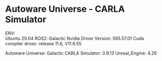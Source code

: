 # Autoware Universe - CARLA Simulator

ENV:\
  Ubuntu 20.04
  ROS2: Galactic
  Nvidia Driver Version: 565.57.01 
  Cuda compiler driver: release 11.6, V11.6.55

  Autoware Universe: Galactic
  CARLA Simulator: 0.9.13
  Unreal_Engine: 4.26
